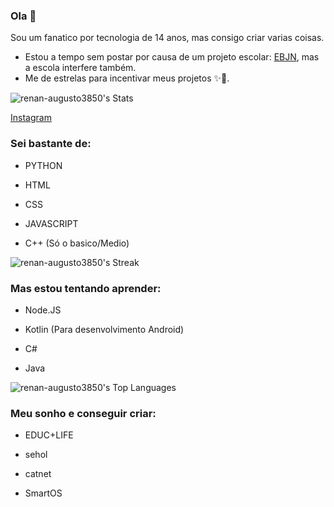 ### Ola 👋
Sou um fanatico por tecnologia de 14 anos, mas consigo
criar varias coisas.

- Estou a tempo sem postar por causa de um projeto escolar: <a target="_blank" href="school-library-iota.vercel.app">EBJN</a>, mas a escola interfere também.
- Me de estrelas para incentivar meus projetos ✨💫.

![renan-augusto3850's Stats](https://github-readme-stats.vercel.app/api?username=renan-augusto3850&theme=tokyonight&show_icons=true&hide_border=true&count_private=true)

<a href="https://www.instagram.com/renancandido90?igsh=MWYycDZnYnp4NXhqaA==" target="_blank">Instagram</a>
### Sei bastante de:

* PYTHON

* HTML

* CSS

* JAVASCRIPT

* C++ (Só o basico/Medio)

![renan-augusto3850's Streak](https://github-readme-streak-stats.herokuapp.com/?user=renan-augusto3850&theme=tokyonight&hide_border=true)

### Mas estou tentando aprender:

* Node.JS

* Kotlin (Para desenvolvimento Android)

* C#

* Java

![renan-augusto3850's Top Languages](https://github-readme-stats.vercel.app/api/top-langs/?username=renan-augusto3850&theme=tokyonight&show_icons=true&hide_border=true&layout=compact)

  ### Meu sonho e conseguir criar:

* EDUC+LIFE

* sehol

* catnet

* SmartOS
